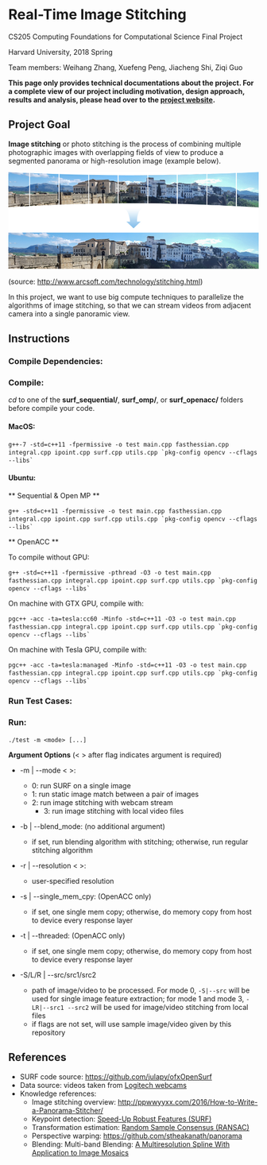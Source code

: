 # Real-Time Image Stitching
CS205 Computing Foundations for Computational Science Final Project

Harvard University, 2018 Spring

Team members: Weihang Zhang, Xuefeng Peng, Jiacheng Shi, Ziqi Guo

**This page only provides technical documentations about the project. For a complete view of our project including motivation, design approach, results and analysis, please head over to the [project website](https://cs205-stitching.github.io).** 



## Project Goal

**Image stitching** or photo stitching is the process of combining multiple photographic images with overlapping fields of view to produce a segmented panorama or high-resolution image (example below).

![](images/stitching_example.jpg)

(source: http://www.arcsoft.com/technology/stitching.html)

In this project, we want to use big compute techniques to parallelize the algorithms of image stitching, so that we can stream videos from adjacent camera into a single panoramic view.



## Instructions



### Compile Dependencies:

#### <TODO>

### Compile:

*cd* to one of the **surf_sequential/**, **surf_omp/**, or **surf_openacc/** folders before compile your code.

#### MacOS: 
```
g++-7 -std=c++11 -fpermissive -o test main.cpp fasthessian.cpp integral.cpp ipoint.cpp surf.cpp utils.cpp `pkg-config opencv --cflags --libs`
```

#### Ubuntu: 

** Sequential & Open MP **

```
g++ -std=c++11 -fpermissive -o test main.cpp fasthessian.cpp integral.cpp ipoint.cpp surf.cpp utils.cpp `pkg-config opencv --cflags --libs`
```

** OpenACC **

To compile without GPU: 

```
g++ -std=c++11 -fpermissive -pthread -O3 -o test main.cpp fasthessian.cpp integral.cpp ipoint.cpp surf.cpp utils.cpp `pkg-config opencv --cflags --libs`
```

On machine with GTX GPU, compile with: 

```
pgc++ -acc -ta=tesla:cc60 -Minfo -std=c++11 -O3 -o test main.cpp fasthessian.cpp integral.cpp ipoint.cpp surf.cpp utils.cpp `pkg-config opencv --cflags --libs`
```

On machine with Tesla GPU, compile with: 

```
pgc++ -acc -ta=tesla:managed -Minfo -std=c++11 -O3 -o test main.cpp fasthessian.cpp integral.cpp ipoint.cpp surf.cpp utils.cpp `pkg-config opencv --cflags --libs`
```

### Run Test Cases:

#### <TODO>

### Run:

``./test -m <mode> [...]``

**Argument Options** (< > after flag indicates argument is required)

- -m | --mode < >: 

	- 0: run SURF on a single image
	- 1: run static image match between a pair of images
	- 2: run image stitching with webcam stream
        - 3: run image stitching with local video files

- -b | --blend_mode: (no additional argument)
         
	- if set, run blending algorithm with stitching; otherwise, run regular stitching algorithm

- -r | --resolution < >:

	- user-specified resolution

- -s | --single\_mem\_cpy: (OpenACC only)

	- if set, one single mem copy; otherwise, do memory copy from host to device every response layer

- -t | --threaded: (OpenACC only)

	- if set, one single mem copy; otherwise, do memory copy from host to device every response layer

- -S/L/R | --src/src1/src2 <path>
         
	- <path> path of  image/video to be processed. For mode 0, `-S|--src` will be used for single image feature extraction; for mode 1 and mode 3, `-LR|--src1 --src2` will be used for image/video stitching from local files
	- if flags are not set, will use sample image/video given by this repository


## References

- SURF code source: https://github.com/julapy/ofxOpenSurf
- Data source: videos taken from [Logitech webcams](https://www.amazon.com/Logitech-Laptop-Webcam-Design-360-Degree/dp/B004YW7WCY/ref=sr_1_8?s=pc&ie=UTF8&qid=1525394553&sr=1-8&keywords=logitech+webcam)
- Knowledge references:
  - Image stitching overview: http://ppwwyyxx.com/2016/How-to-Write-a-Panorama-Stitcher/
  - Keypoint detection: [Speed-Up Robust Features (SURF)](http://www.vision.ee.ethz.ch/~surf/eccv06.pdf)
  - Transformation estimation: [Random Sample Consensus (RANSAC)](http://www.cse.yorku.ca/~kosta/CompVis_Notes/ransac.pdf)
  - Perspective warping: https://github.com/stheakanath/panorama
  - Blending: Multi-band Blending: [A Multiresolution Spline With Application to Image Mosaics](http://persci.mit.edu/pub_pdfs/spline83.pdf)
